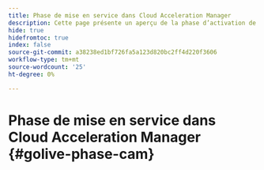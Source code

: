 ```yaml
---
title: Phase de mise en service dans Cloud Acceleration Manager
description: Cette page présente un aperçu de la phase d’activation de Cloud Acceleration Manager.
hide: true
hidefromtoc: true
index: false
source-git-commit: a38238ed1bf726fa5a123d820bc2ff4d220f3606
workflow-type: tm+mt
source-wordcount: '25'
ht-degree: 0%

---
```



# Phase de mise en service dans Cloud Acceleration Manager {#golive-phase-cam}
